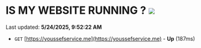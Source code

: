 # IS MY WEBSITE RUNNING ? [![](https://img.shields.io/static/v1?label=Sponsor&message=%E2%9D%A4&logo=GitHub&color=%23fe8e86)](https://github.com/sponsors/Youssef-Lehmam)

Last updated: **5/24/2025, 9:52:22 AM**

- `GET` [https://youssefservice.me](https://youssefservice.me) - **Up** (187ms)
